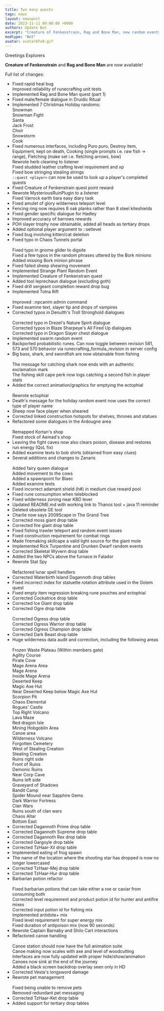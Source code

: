 ```yaml
---
title: Two many quests
tags: news
layout: newspost
date: 2023-11-11 00:00:00 +0000
authors: Update Bot
excerpt: "Creature of Fenkenstrain, Rag and Bone Man, new random events and much more!"
modtype: "Bot"
avatar: avatar8fa9.gif
---
```

Greetings Explorers

**Creature of Fenkenstrain** and **Rag and Bone Man** are now available!

Full list of changes:

- Fixed rapid heal bug
  <br />
  Improved reliability of runecrafting unit tests
- Implemented Rag and Bone Man quest (part 1)
- Fixed male/female dialogue in Druidic Ritual
- Implemented 7 Christmas Holiday randoms:
  <br />
  Snowman<br />
  Snowman Fight<br />
  Santa<br />
  Jack Frost<br />
  Choir<br />
  Snowstorm<br />
  Cook
- Fixed numerous interfaces, including Puro puro, Destroy item, Equipment, kept on death, Cooking (single prompts i.e. raw fish -> range), Fletching (make set i.e. fletching arrows, bow)<br />
  Rewrote herb cleaning to listener<br />
  Fixed studded leather crafting level requirement and xp<br />
  Fixed bow stringing stealing strings<br />
  `::quest <player>` can now be used to look up a player's completed quests
- Fixed Creature of Fenkenstrain quest point reward
- Rewrote MysteriousRuinPlugin to a listener<br />
Fixed Varrock earth tiara easy diary task
- Fixed amulet of glory wilderness teleport level
- Fencing ring now requires 8 oak planks rather than 8 steel kiteshields
- Fixed gender specific dialogue for Hadley
- Improved accuracy of barrows rewards
- POH slayer trophy now obtainable, added all heads as tertiary drops
- Added optional player argument to ::setlevel
- Fixed bug involving kitten/cat deletion
- Fixed typo in Chaos Tunnels portal<br />
  <br />
  Fixed typo in gnome glider to digsite<br />
  Fixed a few typos in the random phrases uttered by the Bork minions<br />
  Added missing Bork minion phrase
- Fixed failed sheep shearing movement
- Implemented Strange Plant Random Event
- Implemented Creature of Fenkenstrain quest
- Added tool leprechaun dialogue (excluding goth)
- Fixed drill sergeant completion reward drop bug
- Implemented Tolna Rift<br />
  <br />
  Improved ::npcanim admin command
- Fixed examine text, slayer tip and drops of vampires
- Corrected typos in Denulth's Troll Stronghold dialogues<br />
  <br />
  Corrected typo in Drezel's Nature Spirit dialogue<br />
  Corrected typos in Blaze Sharpeye's All Fired Up dialogues<br />
  Corrected typo in Dragon Slayer chest dialogue
- Implemented swarm random event
- Backported probabilistic runes. Can now toggle between revision 581, 573 and 570 behavior via runecrafting_formula_revision in server config
- Big bass, shark, and swordfish are now obtainable from fishing<br />
  <br />
  The message for catching shark now ends with an authentic exclamation mark<br />
  The fishing skill cape perk now logs catching a second fish in player stats
- Added the correct animation/graphics for emptying the ectophial<br />
  <br />
  Rewrote ectophial
- Death's message for the holiday random event now uses the correct type of player name
- Sheep now face player when sheared
- Corrected linked construction hotspots for shelves, thrones and statues
- Refactored some dialogues in the Ardougne area<br />
  <br />
  Remapped Kortan's shop<br />
  Fixed stock of Aemad's shop
- Leaving the fight caves now also clears poison, disease and restores run energy (QoL fix)
- Added examine texts to bob shirts (obtained from easy clues)
- Several additions and changes to Zanaris<br />
  <br />
  Added fairy queen dialogue<br />
  Added movement to the cows<br />
  Added a spawnpoint for Blaec<br />
  Added examine texts
- Fixed incorrect adamant shield (h#) in medium clue reward pool
- Fixed rune consumption when teleblocked
- Fixed wilderness zoning near KBD lever
- Updated README.md with working link to Thanos tool + java 11 reminder
- Deleted obsolete GE tool
- Charlie now says 2009Scape in The Grand Tree
- Corrected moss giant drop table
- Corrected fire giant drop table
- Fixed fishing trawler teleport and random event issues
- Fixed construction requirement for combat rings
- Made firemaking skillcape a valid light source for the giant mole
- Implemented Rick Turpentine and Drunken Dwarf random events
- Corrected Skeletal Wyvern drop table
- Added the two NPCs above the furnace in Falador
- Rewrote Stat Spy<br />
  <br />
  Refactored lunar spell handlers
- Corrected Waterbirth Island Dagannoth drop tables
- Fixed incorrect index for statuette rotation attribute used in the Golem quest
- Fixed empty item regression breaking rune pouches and ectophial
- Corrected Cockatrice drop table
- Corrected Ice Giant drop table
- Corrected Ogre drop table<br />
  <br />
  Corrected Ogress drop table<br />
  Corrected Ogress Warrior drop table<br />
  Corrected Ogress Champion drop table
- Corrected Dark Beast drop table
- Huge wilderness data audit and correction, including the following areas<br />
  <br />
  Frozen Waste Plateau (Within members gate)<br />
  Agility Course<br />
  Pirate Cove<br />
  Mage Arena Area<br />
  Mage Arena<br />
  Inside Mage Arena<br />
  Deserted Keep<br />
  Magic Axe Hut<br />
  Near Deserted Keep below Magic Axe Hut<br />
  Scorpion Pit<br />
  Chaos Elemental<br />
  Rogues' Castle<br />
  Top Right Volcano<br />
  Lava Maze<br />
  Red dragon Isle<br />
  Mining Hobgoblin Area<br />
  Canoe area<br />
  Wilderness Volcano<br />
  Forgotten Cemetery<br />
  West of Stealing Creation<br />
  Stealing Creation<br />
  Ruins right side<br />
  Front of Ruins<br />
  Demonic Ruins<br />
  Near Corp Cave<br />
  Ruins left side<br />
  Graveyard of Shadows<br />
  Bandit Camp<br />
  Spider Mound near Sapphire Gems<br />
  Dark Warrior Fortress<br />
  Clan Wars<br />
  Ruins south of clan wars<br />
  Chaos Altar<br />
  Bottom East
- Corrected Dagannoth Prime drop table
- Corrected Dagannoth Supreme drop table
- Corrected Dagannoth Rex drop table
- Corrected Gargoyle drop table
- Corrected TzHaar-Xil drop table
- Implemented eating of frog spawn
- The name of the location where the shooting star has dropped is now no longer lowercased
- Corrected TzHaar-Mej drop table
- Corrected TzHaar-Hur drop table
- Barbarian potion refactor<br />
  <br />
  Fixed barbarian potions that can take either a roe or caviar from consuming both<br />
  Corrected level requirement and product potion id for hunter and antifire mixes<br />
  Corrected input potion id for fishing mix<br />
  Implemented antidote+ mix<br />
  Fixed level requirement for super energy mix<br />
  Fixed duration of antipoison mix (now 90 seconds)
- Rewrote Captain Barnaby and Shilo Cart interactions
- Refactored canoe handling<br />
  <br />
  Canoe station should now have the full animation suite<br />
  Canoe making now scales with axe and level of woodcutting<br />
  Interfaces are now fully updated with proper hide/show/animation<br />
  Canoes now sink at the end of the journey<br />
  Added a black screen backdrop overlay seen only in HD
- Corrected Vesta's longsword damage
- Rewrote pet management<br />
  <br />
  Fixed being unable to remove pets<br />
  Removed redundant pet messaging
- Corrected TzHaar-Ket drop table
- Added support for tertiary drop tables